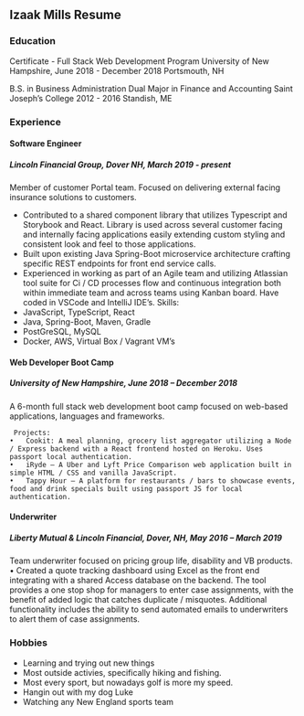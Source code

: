 ## Izaak Mills Resume

### Education

Certificate - Full Stack Web Development Program 
University of New Hampshire, June 2018 - December 2018
Portsmouth, NH

B.S. in Business Administration
Dual Major in Finance and Accounting
Saint Joseph’s College 2012 - 2016
Standish, ME

### Experience

#### Software Engineer
##### Lincoln Financial Group, Dover NH, March 2019 - present
Member of customer Portal team. Focused on delivering external facing insurance solutions to customers.
-	Contributed to a shared component library that utilizes Typescript and Storybook and React. Library is used across several customer facing and internally facing applications easily extending custom styling and consistent look and feel to those applications.
-	Built upon existing Java Spring-Boot microservice architecture crafting specific REST endpoints for front end service calls.
-	Experienced in working as part of an Agile team and utilizing Atlassian tool suite for Ci / CD processes flow and continuous integration both within immediate team and across teams using Kanban board. Have coded in VSCode and IntelliJ IDE’s. 
Skills:
-	JavaScript, TypeScript, React
-	Java, Spring-Boot, Maven, Gradle
-	PostGreSQL, MySQL
-	Docker, AWS, Virtual Box / Vagrant VM’s

#### Web Developer Boot Camp
##### University of New Hampshire, June 2018 – December 2018
A 6-month full stack web development boot camp focused on web-based applications, languages and frameworks.

     Projects:
    •	Cookit: A meal planning, grocery list aggregator utilizing a Node / Express backend with a React frontend hosted on Heroku. Uses passport local authentication.
    •	iRyde – A Uber and Lyft Price Comparison web application built in simple HTML / CSS and vanilla JavaScript.
    •	Tappy Hour – A platform for restaurants / bars to showcase events, food and drink specials built using passport JS for local authentication.

#### Underwriter
##### Liberty Mutual & Lincoln Financial, Dover, NH, May 2016 – March 2019 
Team underwriter focused on pricing group life, disability and VB products.
•	Created a quote tracking dashboard using Excel as the front end integrating with a shared Access database on the backend. The tool provides a one stop shop for managers to enter case assignments, with the benefit of added logic that catches duplicate / misquotes. Additional functionality includes the ability to send automated emails to underwriters to alert them of case assignments.


### Hobbies

- Learning and trying out new things
- Most outside activies, specifically hiking and fishing.
- Most every sport, but nowadays golf is more my speed.
- Hangin out with my dog Luke
- Watching any New England sports team











 




